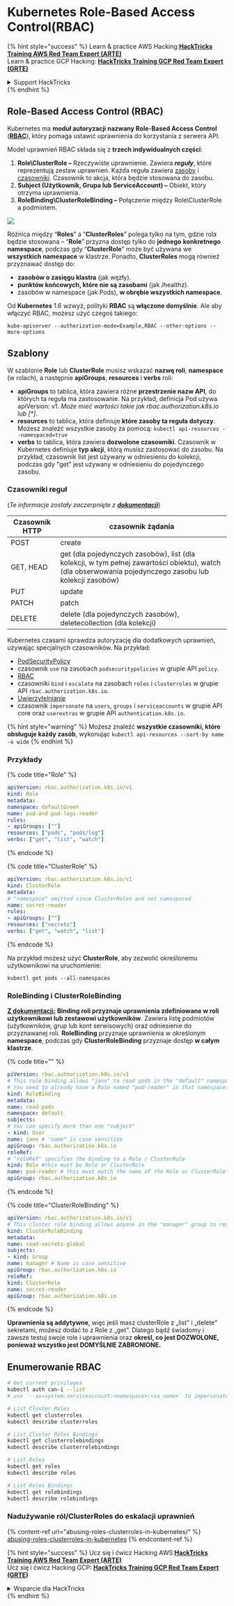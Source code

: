 # Kubernetes Role-Based Access Control(RBAC)

{% hint style="success" %}
Learn & practice AWS Hacking:<img src="../../.gitbook/assets/image (1) (1) (1) (1).png" alt="" data-size="line">[**HackTricks Training AWS Red Team Expert (ARTE)**](https://training.hacktricks.xyz/courses/arte)<img src="../../.gitbook/assets/image (1) (1) (1) (1).png" alt="" data-size="line">\
Learn & practice GCP Hacking: <img src="../../.gitbook/assets/image (2) (1).png" alt="" data-size="line">[**HackTricks Training GCP Red Team Expert (GRTE)**<img src="../../.gitbook/assets/image (2) (1).png" alt="" data-size="line">](https://training.hacktricks.xyz/courses/grte)

<details>

<summary>Support HackTricks</summary>

* Check the [**subscription plans**](https://github.com/sponsors/carlospolop)!
* **Join the** 💬 [**Discord group**](https://discord.gg/hRep4RUj7f) or the [**telegram group**](https://t.me/peass) or **follow** us on **Twitter** 🐦 [**@hacktricks\_live**](https://twitter.com/hacktricks_live)**.**
* **Share hacking tricks by submitting PRs to the** [**HackTricks**](https://github.com/carlospolop/hacktricks) and [**HackTricks Cloud**](https://github.com/carlospolop/hacktricks-cloud) github repos.

</details>
{% endhint %}

## Role-Based Access Control (RBAC)

Kubernetes ma **moduł autoryzacji nazwany Role-Based Access Control** ([**RBAC**](https://kubernetes.io/docs/reference/access-authn-authz/rbac/)), który pomaga ustawić uprawnienia do korzystania z serwera API.

Model uprawnień RBAC składa się z **trzech indywidualnych części**:

1. **Role\ClusterRole ­–** Rzeczywiste uprawnienie. Zawiera _**reguły**_, które reprezentują zestaw uprawnień. Każda reguła zawiera [zasoby](https://kubernetes.io/docs/reference/kubectl/overview/#resource-types) i [czasowniki](https://kubernetes.io/docs/reference/access-authn-authz/authorization/#determine-the-request-verb). Czasownik to akcja, która będzie stosowana do zasobu.
2. **Subject (Użytkownik, Grupa lub ServiceAccount) –** Obiekt, który otrzyma uprawnienia.
3. **RoleBinding\ClusterRoleBinding –** Połączenie między Role\ClusterRole a podmiotem.

![](https://www.cyberark.com/wp-content/uploads/2018/12/rolebiding_serviceaccount_and_role-1024x551.png)

Różnica między “**Roles**” a “**ClusterRoles**” polega tylko na tym, gdzie rola będzie stosowana – “**Role**” przyzna dostęp tylko do **jednego** **konkretnego** **namespace**, podczas gdy “**ClusterRole**” może być używana we **wszystkich namespace** w klastrze. Ponadto, **ClusterRoles** mogą również przyznawać dostęp do:

* **zasobów o zasięgu klastra** (jak węzły).
* **punktów końcowych, które nie są zasobami** (jak /healthz).
* zasobów w namespace (jak Pods), **w obrębie wszystkich namespace**.

Od **Kubernetes** 1.6 wzwyż, polityki **RBAC** są **włączone domyślnie**. Ale aby włączyć RBAC, możesz użyć czegoś takiego:
```
kube-apiserver --authorization-mode=Example,RBAC --other-options --more-options
```
## Szablony

W szablonie **Role** lub **ClusterRole** musisz wskazać **nazwę roli**, **namespace** (w rolach), a następnie **apiGroups**, **resources** i **verbs** roli:

* **apiGroups** to tablica, która zawiera różne **przestrzenie nazw API**, do których ta reguła ma zastosowanie. Na przykład, definicja Pod używa apiVersion: v1. _Może mieć wartości takie jak rbac.authorization.k8s.io lub \[\*]_.
* **resources** to tablica, która definiuje **które zasoby ta reguła dotyczy**. Możesz znaleźć wszystkie zasoby za pomocą: `kubectl api-resources --namespaced=true`
* **verbs** to tablica, która zawiera **dozwolone czasowniki**. Czasownik w Kubernetes definiuje **typ akcji**, którą musisz zastosować do zasobu. Na przykład, czasownik list jest używany w odniesieniu do kolekcji, podczas gdy "get" jest używany w odniesieniu do pojedynczego zasobu.

### Czasowniki reguł

(_Te informacje zostały zaczerpnięte z_ [_**dokumentacji**_](https://kubernetes.io/docs/reference/access-authn-authz/authorization/#determine-the-request-verb))

| Czasownik HTTP | czasownik żądania                                                                                                                                                  |
| -------------- | ----------------------------------------------------------------------------------------------------------------------------------------------------------------- |
| POST           | create                                                                                                                                                            |
| GET, HEAD      | get (dla pojedynczych zasobów), list (dla kolekcji, w tym pełnej zawartości obiektu), watch (dla obserwowania pojedynczego zasobu lub kolekcji zasobów)      |
| PUT            | update                                                                                                                                                            |
| PATCH          | patch                                                                                                                                                             |
| DELETE         | delete (dla pojedynczych zasobów), deletecollection (dla kolekcji)                                                                                             |

Kubernetes czasami sprawdza autoryzację dla dodatkowych uprawnień, używając specjalnych czasowników. Na przykład:

* [PodSecurityPolicy](https://kubernetes.io/docs/concepts/policy/pod-security-policy/)
* czasownik `use` na zasobach `podsecuritypolicies` w grupie API `policy`.
* [RBAC](https://kubernetes.io/docs/reference/access-authn-authz/rbac/#privilege-escalation-prevention-and-bootstrapping)
* czasowniki `bind` i `escalate` na zasobach `roles` i `clusterroles` w grupie API `rbac.authorization.k8s.io`.
* [Uwierzytelnianie](https://kubernetes.io/docs/reference/access-authn-authz/authentication/)
* czasownik `impersonate` na `users`, `groups` i `serviceaccounts` w grupie API core oraz `userextras` w grupie API `authentication.k8s.io`.

{% hint style="warning" %}
Możesz znaleźć **wszystkie czasowniki, które obsługuje każdy zasób**, wykonując `kubectl api-resources --sort-by name -o wide`
{% endhint %}

### Przykłady

{% code title="Role" %}
```yaml
apiVersion: rbac.authorization.k8s.io/v1
kind: Role
metadata:
namespace: defaultGreen
name: pod-and-pod-logs-reader
rules:
- apiGroups: [""]
resources: ["pods", "pods/log"]
verbs: ["get", "list", "watch"]
```
{% endcode %}

{% code title="ClusterRole" %}
```yaml
apiVersion: rbac.authorization.k8s.io/v1
kind: ClusterRole
metadata:
# "namespace" omitted since ClusterRoles are not namespaced
name: secret-reader
rules:
- apiGroups: [""]
resources: ["secrets"]
verbs: ["get", "watch", "list"]
```
{% endcode %}

Na przykład możesz użyć **ClusterRole**, aby zezwolić określonemu użytkownikowi na uruchomienie:
```
kubectl get pods --all-namespaces
```
### **RoleBinding i ClusterRoleBinding**

[**Z dokumentacji:**](https://kubernetes.io/docs/reference/access-authn-authz/rbac/#rolebinding-and-clusterrolebinding) **Binding roli przyznaje uprawnienia zdefiniowane w roli użytkownikowi lub zestawowi użytkowników**. Zawiera listę podmiotów (użytkowników, grup lub kont serwisowych) oraz odniesienie do przyznawanej roli. **RoleBinding** przyznaje uprawnienia w określonym **namespace**, podczas gdy **ClusterRoleBinding** przyznaje dostęp **w całym klastrze**.

{% code title="" %}
```yaml
piVersion: rbac.authorization.k8s.io/v1
# This role binding allows "jane" to read pods in the "default" namespace.
# You need to already have a Role named "pod-reader" in that namespace.
kind: RoleBinding
metadata:
name: read-pods
namespace: default
subjects:
# You can specify more than one "subject"
- kind: User
name: jane # "name" is case sensitive
apiGroup: rbac.authorization.k8s.io
roleRef:
# "roleRef" specifies the binding to a Role / ClusterRole
kind: Role #this must be Role or ClusterRole
name: pod-reader # this must match the name of the Role or ClusterRole you wish to bind to
apiGroup: rbac.authorization.k8s.io
```
{% endcode %}

{% code title="ClusterRoleBinding" %}
```yaml
apiVersion: rbac.authorization.k8s.io/v1
# This cluster role binding allows anyone in the "manager" group to read secrets in any namespace.
kind: ClusterRoleBinding
metadata:
name: read-secrets-global
subjects:
- kind: Group
name: manager # Name is case sensitive
apiGroup: rbac.authorization.k8s.io
roleRef:
kind: ClusterRole
name: secret-reader
apiGroup: rbac.authorization.k8s.io
```
{% endcode %}

**Uprawnienia są addytywne**, więc jeśli masz clusterRole z „list” i „delete” sekretami, możesz dodać to z Role z „get”. Dlatego bądź świadomy i zawsze testuj swoje role i uprawnienia oraz **określ, co jest DOZWOLONE, ponieważ wszystko jest DOMYŚLNIE ZABRONIONE.**

## **Enumerowanie RBAC**
```bash
# Get current privileges
kubectl auth can-i --list
# use `--as=system:serviceaccount:<namespace>:<sa_name>` to impersonate a service account

# List Cluster Roles
kubectl get clusterroles
kubectl describe clusterroles

# List Cluster Roles Bindings
kubectl get clusterrolebindings
kubectl describe clusterrolebindings

# List Roles
kubectl get roles
kubectl describe roles

# List Roles Bindings
kubectl get rolebindings
kubectl describe rolebindings
```
### Nadużywanie ról/ClusterRoles do eskalacji uprawnień

{% content-ref url="abusing-roles-clusterroles-in-kubernetes/" %}
[abusing-roles-clusterroles-in-kubernetes](abusing-roles-clusterroles-in-kubernetes/)
{% endcontent-ref %}

{% hint style="success" %}
Ucz się i ćwicz Hacking AWS:<img src="../../.gitbook/assets/image (1) (1) (1) (1).png" alt="" data-size="line">[**HackTricks Training AWS Red Team Expert (ARTE)**](https://training.hacktricks.xyz/courses/arte)<img src="../../.gitbook/assets/image (1) (1) (1) (1).png" alt="" data-size="line">\
Ucz się i ćwicz Hacking GCP: <img src="../../.gitbook/assets/image (2) (1).png" alt="" data-size="line">[**HackTricks Training GCP Red Team Expert (GRTE)**<img src="../../.gitbook/assets/image (2) (1).png" alt="" data-size="line">](https://training.hacktricks.xyz/courses/grte)

<details>

<summary>Wsparcie dla HackTricks</summary>

* Sprawdź [**plany subskrypcyjne**](https://github.com/sponsors/carlospolop)!
* **Dołącz do** 💬 [**grupy Discord**](https://discord.gg/hRep4RUj7f) lub [**grupy telegramowej**](https://t.me/peass) lub **śledź** nas na **Twitterze** 🐦 [**@hacktricks\_live**](https://twitter.com/hacktricks_live)**.**
* **Dziel się trikami hackingowymi, przesyłając PR-y do** [**HackTricks**](https://github.com/carlospolop/hacktricks) i [**HackTricks Cloud**](https://github.com/carlospolop/hacktricks-cloud) repozytoriów na GitHubie.

</details>
{% endhint %}
